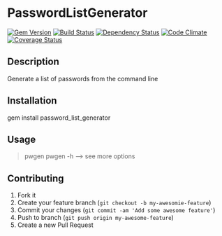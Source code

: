 PasswordListGenerator
=====================

[![Gem Version][GV img]][Gem Version]
[![Build Status][BS img]][Build Status]
[![Dependency Status][DS img]][Dependency Status]
[![Code Climate][CC img]][Code Climate]
[![Coverage Status][CS img]][Coverage Status]

## Description

Generate a list of passwords from the command line

## Installation

gem install password_list_generator

## Usage

> pwgen
> pwgen -h --> see more options

## Contributing

1. Fork it
2. Create your feature branch (`git checkout -b my-awesomie-feature`)
3. Commit your changes (`git commit -am 'Add some awesome feature'`)
4. Push to branch (`git push origin my-awesome-feature`)
5. Create a new Pull Request

[Gem Version]: https://rubygems.org/gems/password_list_generator
[Build Status]: https://travis-ci.org/stephaneliu/password_generator
[travis pull requests]: https://travis-ci.org/stephaneliu/password_generator/pull_requests
[Dependency Status]: https://gemnasium.com/stephaneliu/password_generator
[Code Climate]: https://codeclimate.com/github/stephaneliu/password_generator
[Coverage Status]: https://coveralls.io/r/stephaneliu/password_generator

[GV img]: https://badge.fury.io/rb/password_list_generator.png
[BS img]: https://travis-ci.org/stephaneliu/password_generator.png
[DS img]: https://gemnasium.com/stephaneliu/password_generator.png
[CC img]: https://codeclimate.com/github/stephaneliu/password_generator.png
[CS img]: https://coveralls.io/repos/stephaneliu/password_generator/badge.png?branch=master


